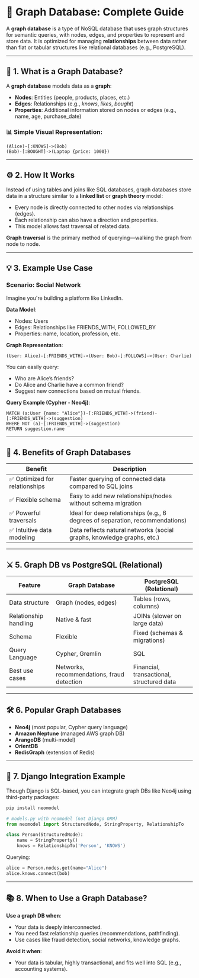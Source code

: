 
# 📘 Graph Database: Complete Guide

A **graph database** is a type of NoSQL database that uses graph structures for semantic queries, with nodes, edges, and properties to represent and store data. It is optimized for managing **relationships** between data rather than flat or tabular structures like relational databases (e.g., PostgreSQL).

---

## 📌 1. What is a Graph Database?

A **graph database** models data as a **graph**:
- **Nodes**: Entities (people, products, places, etc.)
- **Edges**: Relationships (e.g., *knows*, *likes*, *bought*)
- **Properties**: Additional information stored on nodes or edges (e.g., name, age, purchase_date)

### 📊 Simple Visual Representation:
```
(Alice)-[:KNOWS]->(Bob)
(Bob)-[:BOUGHT]->(Laptop {price: 1000})
```

---

## ⚙️ 2. How It Works

Instead of using tables and joins like SQL databases, graph databases store data in a structure similar to a **linked list** or **graph theory** model:

- Every node is directly connected to other nodes via relationships (edges).
- Each relationship can also have a direction and properties.
- This model allows fast traversal of related data.

**Graph traversal** is the primary method of querying—walking the graph from node to node.

---

## 💡 3. Example Use Case

### Scenario: Social Network

Imagine you're building a platform like LinkedIn.

**Data Model**:
- Nodes: Users
- Edges: Relationships like FRIENDS_WITH, FOLLOWED_BY
- Properties: name, location, profession, etc.

**Graph Representation**:
```
(User: Alice)-[:FRIENDS_WITH]->(User: Bob)-[:FOLLOWS]->(User: Charlie)
```

You can easily query:
- Who are Alice’s friends?
- Do Alice and Charlie have a common friend?
- Suggest new connections based on mutual friends.

**Query Example (Cypher - Neo4j)**:
```cypher
MATCH (a:User {name: "Alice"})-[:FRIENDS_WITH]->(friend)-[:FRIENDS_WITH]->(suggestion)
WHERE NOT (a)-[:FRIENDS_WITH]->(suggestion)
RETURN suggestion.name
```

---

## 🚀 4. Benefits of Graph Databases

| Benefit                        | Description                                                                 |
|-------------------------------|-----------------------------------------------------------------------------|
| ✅ Optimized for relationships | Faster querying of connected data compared to SQL joins                    |
| ✅ Flexible schema             | Easy to add new relationships/nodes without schema migration               |
| ✅ Powerful traversals         | Ideal for deep relationships (e.g., 6 degrees of separation, recommendations) |
| ✅ Intuitive data modeling     | Data reflects natural networks (social graphs, knowledge graphs, etc.)     |

---

## ⚔️ 5. Graph DB vs PostgreSQL (Relational)

| Feature               | Graph Database          | PostgreSQL (Relational)         |
|-----------------------|-------------------------|----------------------------------|
| Data structure        | Graph (nodes, edges)    | Tables (rows, columns)           |
| Relationship handling | Native & fast           | JOINs (slower on large data)     |
| Schema                | Flexible                | Fixed (schemas & migrations)     |
| Query Language        | Cypher, Gremlin         | SQL                              |
| Best use cases        | Networks, recommendations, fraud detection | Financial, transactional, structured data |

---

## 🛠️ 6. Popular Graph Databases

- **Neo4j** (most popular, Cypher query language)
- **Amazon Neptune** (managed AWS graph DB)
- **ArangoDB** (multi-model)
- **OrientDB**
- **RedisGraph** (extension of Redis)

---

## 🔧 7. Django Integration Example

Though Django is SQL-based, you can integrate graph DBs like Neo4j using third-party packages:

```bash
pip install neomodel
```

```python
# models.py with neomodel (not Django ORM)
from neomodel import StructuredNode, StringProperty, RelationshipTo

class Person(StructuredNode):
    name = StringProperty()
    knows = RelationshipTo('Person', 'KNOWS')
```

Querying:
```python
alice = Person.nodes.get(name="Alice")
alice.knows.connect(bob)
```

---

## 📚 8. When to Use a Graph Database?

**Use a graph DB when**:
- Your data is deeply interconnected.
- You need fast relationship queries (recommendations, pathfinding).
- Use cases like fraud detection, social networks, knowledge graphs.

**Avoid it when**:
- Your data is tabular, highly transactional, and fits well into SQL (e.g., accounting systems).
